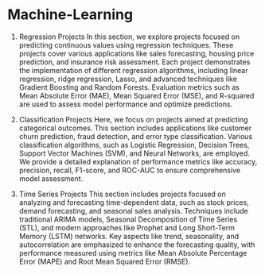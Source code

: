 # Machine-Learning
1. Regression Projects
In this section, we explore projects focused on predicting continuous values using regression techniques. These projects cover various applications like sales forecasting, housing price prediction, and insurance risk assessment. Each project demonstrates the implementation of different regression algorithms, including linear regression, ridge regression, Lasso, and advanced techniques like Gradient Boosting and Random Forests. Evaluation metrics such as Mean Absolute Error (MAE), Mean Squared Error (MSE), and R-squared are used to assess model performance and optimize predictions.

2. Classification Projects
Here, we focus on projects aimed at predicting categorical outcomes. This section includes applications like customer churn prediction, fraud detection, and error type classification. Various classification algorithms, such as Logistic Regression, Decision Trees, Support Vector Machines (SVM), and Neural Networks, are employed. We provide a detailed explanation of performance metrics like accuracy, precision, recall, F1-score, and ROC-AUC to ensure comprehensive model assessment.

3. Time Series Projects
This section includes projects focused on analyzing and forecasting time-dependent data, such as stock prices, demand forecasting, and seasonal sales analysis. Techniques include traditional ARIMA models, Seasonal Decomposition of Time Series (STL), and modern approaches like Prophet and Long Short-Term Memory (LSTM) networks. Key aspects like trend, seasonality, and autocorrelation are emphasized to enhance the forecasting quality, with performance measured using metrics like Mean Absolute Percentage Error (MAPE) and Root Mean Squared Error (RMSE).
